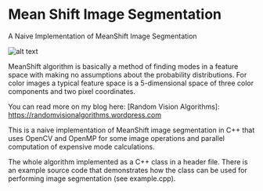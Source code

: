 # Mean Shift Image Segmentation
A Naive Implementation of MeanShift Image Segmentation

![alt text](https://i.imgur.com/KakpGKf.png)

MeanShift algorithm is basically a method of finding modes in a feature space with making no assumptions about the probability distributions. For color images a typical feature space is a 5-dimensional space of three color components and two pixel coordinates.

You can read more on my blog here: [Random Vision Algorithms]: https://randomvisionalgorithms.wordpress.com

This is a naive implementation of MeanShift image segmentation in C++ that uses OpenCV and OpenMP for some image operations and parallel computation of expensive mode calculations.

The whole algorithm implemented as a C++ class in a header file. There is an example source code that demonstrates how the class can be used for performing image segmentation (see example.cpp).
